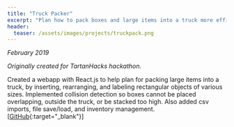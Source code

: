 ```yaml
---
title: "Truck Packer"
excerpt: "Plan how to pack boxes and large items into a truck more efficiently."
header:
  teaser: /assets/images/projects/truckpack.png
---
```


*February 2019*

*Originally created for TartanHacks hackathon.*

Created a webapp with React.js to help plan for packing large items into a truck, by inserting, rearranging, and labeling rectangular objects of various sizes. Implemented collision detection so boxes cannot be placed overlapping, outside the truck, or be stacked too high. Also added csv imports, file save/load, and inventory management. \[[GitHub](https://github.com/arieluy/truckpack){:target="_blank"}\]